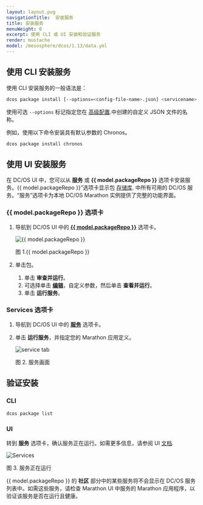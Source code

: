 ```yaml
---
layout: layout.pug
navigationTitle:  安装服务
title: 安装服务
menuWeight: 0
excerpt: 使用 CLI 或 UI 安装和验证服务
render: mustache
model: /mesosphere/dcos/1.13/data.yml
---
```


## 使用 CLI 安装服务

使用 CLI 安装服务的一般语法是：

```bash
dcos package install [--options=<config-file-name>.json] <servicename>
```

使用可选 `--options` 标记指定您在 [高级配置](/mesosphere/dcos/cn/1.13/deploying-services/config-universe-service/).中创建的自定义 JSON 文件的名称。

例如，使用以下命令安装具有默认参数的 Chronos。

```bash
dcos package install chronos
```

## 使用 UI 安装服务

在 DC/OS UI 中，您可以从 **服务** 或 **{{ model.packageRepo }}** 选项卡安装服务。{{ model.packageRepo }}”选项卡显示包 [存储库](/mesosphere/dcos/cn/1.13/administering-clusters/package-registry/). 中所有可用的 DC/OS 服务。“服务”选项卡为本地 DC/OS Marathon 实例提供了完整的功能界面。


### {{ model.packageRepo }} 选项卡

1. 导航到 DC/OS UI 中的 [**{{ model.packageRepo }}**](/mesosphere/dcos/cn/1.13/gui/catalog/) 选项卡。

    ![{{ model.packageRepo }}](/mesosphere/dcos/cn/1.13/img/GUI-Catalog-Main_View-1_12.png)

    图 1.{{ model.packageRepo }}

2. 单击包。
    1. 单击 **审查并运行**。
    2. 可选择单击 [**编辑**](/mesosphere/dcos/cn/1.13/deploying-services/config-universe-service/)，自定义参数，然后单击 **查看并运行**。
    3. 单击 **运行服务**。

### Services 选项卡

1. 导航到 DC/OS UI 中的 [**服务**](/mesosphere/dcos/cn/1.13/gui/services/) 选项卡。
1. 单击 **运行服务**，并指定您的 Marathon 应用定义。

    ![service tab](/mesosphere/dcos/cn/1.13/img/GUI-Services-No_Services_Running-1_12.png)

    图 2. 服务画面

## 验证安装

### CLI

```bash
dcos package list
```

### UI

转到 **服务** 选项卡，确认服务正在运行。如需更多信息，请参阅 UI [文档](/mesosphere/dcos/cn/1.13/gui/services/).

![Services](/mesosphere/dcos/cn/1.13/img/GUI-Services-Running_Services_View-1_12.png)

图 3. 服务正在运行

{{ model.packageRepo }} 的 **社区** 部分中的某些服务将不会显示在 DC/OS 服务列表中。如需这些服务，请检查 Marathon UI 中服务的 Marathon 应用程序，以验证该服务是否在运行且健康。
